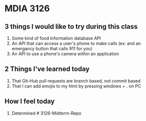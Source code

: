 # MDIA 3126
## 3 things I would like to try during this class
1. Some kind of food information database API
2. An API that can access a user's phone to make calls (ex: and an emergancy button that calls 911 for you)
3. An API to use a phone's camera within an application
## 2 Things I've learned today
1. That Git-Hub pull requests are branch based, not commit based
2. That I can add emojis to my html by pressing windows + . on PC
## How I feel today
1. Determined #   3 1 2 6 - M i d t e r m - R e p o  
 